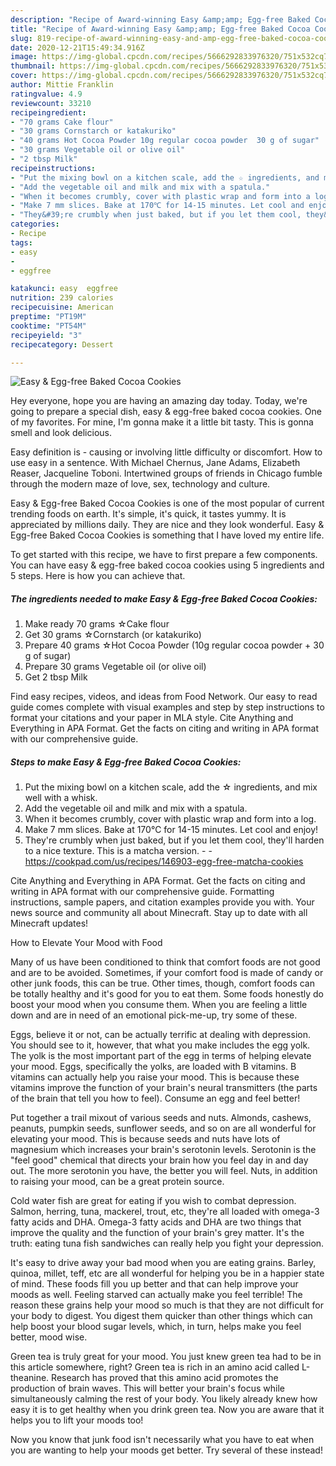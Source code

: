 ```yaml
---
description: "Recipe of Award-winning Easy &amp;amp; Egg-free Baked Cocoa Cookies"
title: "Recipe of Award-winning Easy &amp;amp; Egg-free Baked Cocoa Cookies"
slug: 819-recipe-of-award-winning-easy-and-amp-egg-free-baked-cocoa-cookies
date: 2020-12-21T15:49:34.916Z
image: https://img-global.cpcdn.com/recipes/5666292833976320/751x532cq70/easy-egg-free-baked-cocoa-cookies-recipe-main-photo.jpg
thumbnail: https://img-global.cpcdn.com/recipes/5666292833976320/751x532cq70/easy-egg-free-baked-cocoa-cookies-recipe-main-photo.jpg
cover: https://img-global.cpcdn.com/recipes/5666292833976320/751x532cq70/easy-egg-free-baked-cocoa-cookies-recipe-main-photo.jpg
author: Mittie Franklin
ratingvalue: 4.9
reviewcount: 33210
recipeingredient:
- "70 grams Cake flour"
- "30 grams Cornstarch or katakuriko"
- "40 grams Hot Cocoa Powder 10g regular cocoa powder  30 g of sugar"
- "30 grams Vegetable oil or olive oil"
- "2 tbsp Milk"
recipeinstructions:
- "Put the mixing bowl on a kitchen scale, add the ☆ ingredients, and mix well with a whisk."
- "Add the vegetable oil and milk and mix with a spatula."
- "When it becomes crumbly, cover with plastic wrap and form into a log."
- "Make 7 mm slices. Bake at 170℃ for 14-15 minutes. Let cool and enjoy!"
- "They&#39;re crumbly when just baked, but if you let them cool, they&#39;ll harden to a nice texture. This is a matcha version.  https://cookpad.com/us/recipes/146903-egg-free-matcha-cookies"
categories:
- Recipe
tags:
- easy
- 
- eggfree

katakunci: easy  eggfree 
nutrition: 239 calories
recipecuisine: American
preptime: "PT19M"
cooktime: "PT54M"
recipeyield: "3"
recipecategory: Dessert

---
```



![Easy &amp; Egg-free Baked Cocoa Cookies](https://img-global.cpcdn.com/recipes/5666292833976320/751x532cq70/easy-egg-free-baked-cocoa-cookies-recipe-main-photo.jpg)

Hey everyone, hope you are having an amazing day today. Today, we're going to prepare a special dish, easy &amp; egg-free baked cocoa cookies. One of my favorites. For mine, I'm gonna make it a little bit tasty. This is gonna smell and look delicious.

Easy definition is - causing or involving little difficulty or discomfort. How to use easy in a sentence. With Michael Chernus, Jane Adams, Elizabeth Reaser, Jacqueline Toboni. Intertwined groups of friends in Chicago fumble through the modern maze of love, sex, technology and culture.

Easy &amp; Egg-free Baked Cocoa Cookies is one of the most popular of current trending foods on earth. It's simple, it's quick, it tastes yummy. It is appreciated by millions daily. They are nice and they look wonderful. Easy &amp; Egg-free Baked Cocoa Cookies is something that I have loved my entire life.


To get started with this recipe, we have to first prepare a few components. You can have easy &amp; egg-free baked cocoa cookies using 5 ingredients and 5 steps. Here is how you can achieve that.

<!--inarticleads1-->

##### The ingredients needed to make Easy &amp; Egg-free Baked Cocoa Cookies:

1. Make ready 70 grams ☆Cake flour
1. Get 30 grams ☆Cornstarch (or katakuriko)
1. Prepare 40 grams ☆Hot Cocoa Powder (10g regular cocoa powder + 30 g of sugar)
1. Prepare 30 grams Vegetable oil (or olive oil)
1. Get 2 tbsp Milk


Find easy recipes, videos, and ideas from Food Network. Our easy to read guide comes complete with visual examples and step by step instructions to format your citations and your paper in MLA style. Cite Anything and Everything in APA Format. Get the facts on citing and writing in APA format with our comprehensive guide. 

<!--inarticleads2-->

##### Steps to make Easy &amp; Egg-free Baked Cocoa Cookies:

1. Put the mixing bowl on a kitchen scale, add the ☆ ingredients, and mix well with a whisk.
1. Add the vegetable oil and milk and mix with a spatula.
1. When it becomes crumbly, cover with plastic wrap and form into a log.
1. Make 7 mm slices. Bake at 170℃ for 14-15 minutes. Let cool and enjoy!
1. They&#39;re crumbly when just baked, but if you let them cool, they&#39;ll harden to a nice texture. This is a matcha version. -  - https://cookpad.com/us/recipes/146903-egg-free-matcha-cookies


Cite Anything and Everything in APA Format. Get the facts on citing and writing in APA format with our comprehensive guide. Formatting instructions, sample papers, and citation examples provide you with. Your news source and community all about Minecraft. Stay up to date with all Minecraft updates! 

How to Elevate Your Mood with Food


Many of us have been conditioned to think that comfort foods are not good and are to be avoided. Sometimes, if your comfort food is made of candy or other junk foods, this can be true. Other times, though, comfort foods can be totally healthy and it's good for you to eat them. Some foods honestly do boost your mood when you consume them. When you are feeling a little down and are in need of an emotional pick-me-up, try some of these.

Eggs, believe it or not, can be actually terrific at dealing with depression. You should see to it, however, that what you make includes the egg yolk. The yolk is the most important part of the egg in terms of helping elevate your mood. Eggs, specifically the yolks, are loaded with B vitamins. B vitamins can actually help you raise your mood. This is because these vitamins improve the function of your brain's neural transmitters (the parts of the brain that tell you how to feel). Consume an egg and feel better!

Put together a trail mixout of various seeds and nuts. Almonds, cashews, peanuts, pumpkin seeds, sunflower seeds, and so on are all wonderful for elevating your mood. This is because seeds and nuts have lots of magnesium which increases your brain's serotonin levels. Serotonin is the "feel good" chemical that directs your brain how you feel day in and day out. The more serotonin you have, the better you will feel. Nuts, in addition to raising your mood, can be a great protein source.

Cold water fish are great for eating if you wish to combat depression. Salmon, herring, tuna, mackerel, trout, etc, they're all loaded with omega-3 fatty acids and DHA. Omega-3 fatty acids and DHA are two things that improve the quality and the function of your brain's grey matter. It's the truth: eating tuna fish sandwiches can really help you fight your depression. 

It's easy to drive away your bad mood when you are eating grains. Barley, quinoa, millet, teff, etc are all wonderful for helping you be in a happier state of mind. These foods fill you up better and that can help improve your moods as well. Feeling starved can actually make you feel terrible! The reason these grains help your mood so much is that they are not difficult for your body to digest. You digest them quicker than other things which can help boost your blood sugar levels, which, in turn, helps make you feel better, mood wise.

Green tea is truly great for your mood. You just knew green tea had to be in this article somewhere, right? Green tea is rich in an amino acid called L-theanine. Research has proved that this amino acid promotes the production of brain waves. This will better your brain's focus while simultaneously calming the rest of your body. You likely already knew how easy it is to get healthy when you drink green tea. Now you are aware that it helps you to lift your moods too!

Now you know that junk food isn't necessarily what you have to eat when you are wanting to help your moods get better. Try several of these instead!

